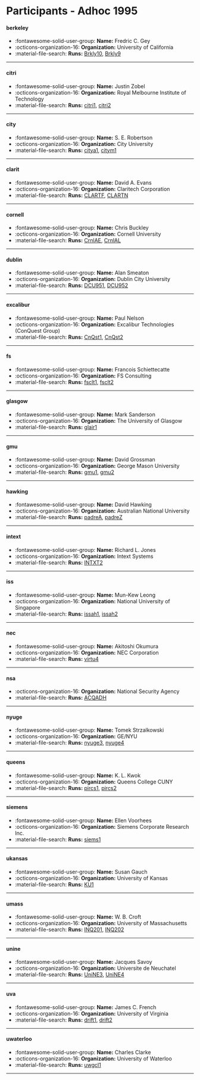 # Participants - Adhoc 1995 

#### berkeley
 - :fontawesome-solid-user-group: **Name:** Fredric C. Gey
 - :octicons-organization-16: **Organization:** University of California
 - :material-file-search: **Runs:** [Brkly10](./runs.md#brkly10), [Brkly9](./runs.md#brkly9)

---
#### citri
 - :fontawesome-solid-user-group: **Name:** Justin Zobel
 - :octicons-organization-16: **Organization:** Royal Melbourne Institute of Technology
 - :material-file-search: **Runs:** [citri1](./runs.md#citri1), [citri2](./runs.md#citri2)

---
#### city
 - :fontawesome-solid-user-group: **Name:** S. E. Robertson
 - :octicons-organization-16: **Organization:** City University
 - :material-file-search: **Runs:** [citya1](./runs.md#citya1), [citym1](./runs.md#citym1)

---
#### clarit
 - :fontawesome-solid-user-group: **Name:** David A. Evans
 - :octicons-organization-16: **Organization:** Claritech Corporation
 - :material-file-search: **Runs:** [CLARTF](./runs.md#clartf), [CLARTN](./runs.md#clartn)

---
#### cornell
 - :fontawesome-solid-user-group: **Name:** Chris Buckley
 - :octicons-organization-16: **Organization:** Cornell University
 - :material-file-search: **Runs:** [CrnlAE](./runs.md#crnlae), [CrnlAL](./runs.md#crnlal)

---
#### dublin
 - :fontawesome-solid-user-group: **Name:** Alan Smeaton
 - :octicons-organization-16: **Organization:** Dublin City University  
 - :material-file-search: **Runs:** [DCU951](./runs.md#dcu951), [DCU952](./runs.md#dcu952)

---
#### excalibur
 - :fontawesome-solid-user-group: **Name:** Paul Nelson
 - :octicons-organization-16: **Organization:** Excalibur Technologies (ConQuest Group)
 - :material-file-search: **Runs:** [CnQst1](./runs.md#cnqst1), [CnQst2](./runs.md#cnqst2)

---
#### fs
 - :fontawesome-solid-user-group: **Name:** Francois Schiettecatte
 - :octicons-organization-16: **Organization:** FS Consulting
 - :material-file-search: **Runs:** [fsclt1](./runs.md#fsclt1), [fsclt2](./runs.md#fsclt2)

---
#### glasgow
 - :fontawesome-solid-user-group: **Name:** Mark Sanderson
 - :octicons-organization-16: **Organization:** The University of Glasgow 
 - :material-file-search: **Runs:** [glair1](./runs.md#glair1)

---
#### gmu
 - :fontawesome-solid-user-group: **Name:** David Grossman
 - :octicons-organization-16: **Organization:** George Mason University
 - :material-file-search: **Runs:** [gmu1](./runs.md#gmu1), [gmu2](./runs.md#gmu2)

---
#### hawking
 - :fontawesome-solid-user-group: **Name:** David Hawking
 - :octicons-organization-16: **Organization:** Australian National University
 - :material-file-search: **Runs:** [padreA](./runs.md#padrea), [padreZ](./runs.md#padrez)

---
#### intext
 - :fontawesome-solid-user-group: **Name:** Richard L. Jones
 - :octicons-organization-16: **Organization:** Intext Systems
 - :material-file-search: **Runs:** [INTXT2](./runs.md#intxt2)

---
#### iss
 - :fontawesome-solid-user-group: **Name:** Mun-Kew Leong
 - :octicons-organization-16: **Organization:** National University of Singapore
 - :material-file-search: **Runs:** [issah1](./runs.md#issah1), [issah2](./runs.md#issah2)

---
#### nec
 - :fontawesome-solid-user-group: **Name:** Akitoshi Okumura
 - :octicons-organization-16: **Organization:** NEC Corporation
 - :material-file-search: **Runs:** [virtu4](./runs.md#virtu4)

---
#### nsa
 - :octicons-organization-16: **Organization:** National Security Agency
 - :material-file-search: **Runs:** [ACQADH](./runs.md#acqadh)

---
#### nyuge
 - :fontawesome-solid-user-group: **Name:** Tomek Strzalkowski
 - :octicons-organization-16: **Organization:** GE/NYU
 - :material-file-search: **Runs:** [nyuge3](./runs.md#nyuge3), [nyuge4](./runs.md#nyuge4)

---
#### queens
 - :fontawesome-solid-user-group: **Name:** K. L. Kwok
 - :octicons-organization-16: **Organization:** Queens College CUNY 
 - :material-file-search: **Runs:** [pircs1](./runs.md#pircs1), [pircs2](./runs.md#pircs2)

---
#### siemens
 - :fontawesome-solid-user-group: **Name:** Ellen Voorhees
 - :octicons-organization-16: **Organization:** Siemens Corporate Research Inc.
 - :material-file-search: **Runs:** [siems1](./runs.md#siems1)

---
#### ukansas
 - :fontawesome-solid-user-group: **Name:** Susan Gauch
 - :octicons-organization-16: **Organization:** University of Kansas
 - :material-file-search: **Runs:** [KU1](./runs.md#ku1)

---
#### umass
 - :fontawesome-solid-user-group: **Name:** W. B. Croft
 - :octicons-organization-16: **Organization:** University of Massachusetts
 - :material-file-search: **Runs:** [INQ201](./runs.md#inq201), [INQ202](./runs.md#inq202)

---
#### unine
 - :fontawesome-solid-user-group: **Name:** Jacques Savoy
 - :octicons-organization-16: **Organization:** Universite de Neuchatel
 - :material-file-search: **Runs:** [UniNE3](./runs.md#unine3), [UniNE4](./runs.md#unine4)

---
#### uva
 - :fontawesome-solid-user-group: **Name:** James C. French
 - :octicons-organization-16: **Organization:** University of Virginia 
 - :material-file-search: **Runs:** [drift1](./runs.md#drift1), [drift2](./runs.md#drift2)

---
#### uwaterloo
 - :fontawesome-solid-user-group: **Name:** Charles Clarke
 - :octicons-organization-16: **Organization:** University of Waterloo 
 - :material-file-search: **Runs:** [uwgcl1](./runs.md#uwgcl1)

---
